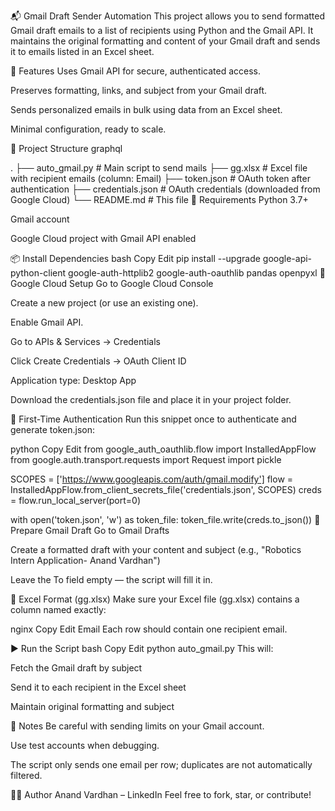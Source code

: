 📬 Gmail Draft Sender Automation
This project allows you to send formatted Gmail draft emails to a list of recipients using Python and the Gmail API. It maintains the original formatting and content of your Gmail draft and sends it to emails listed in an Excel sheet.

🚀 Features
Uses Gmail API for secure, authenticated access.

Preserves formatting, links, and subject from your Gmail draft.

Sends personalized emails in bulk using data from an Excel sheet.

Minimal configuration, ready to scale.

📁 Project Structure
graphql

.
├── auto_gmail.py          # Main script to send mails
├── gg.xlsx                # Excel file with recipient emails (column: Email)
├── token.json             # OAuth token after authentication
├── credentials.json       # OAuth credentials (downloaded from Google Cloud)
└── README.md              # This file
🧰 Requirements
Python 3.7+

Gmail account

Google Cloud project with Gmail API enabled

📦 Install Dependencies
bash
Copy
Edit
pip install --upgrade google-api-python-client google-auth-httplib2 google-auth-oauthlib pandas openpyxl
🔑 Google Cloud Setup
Go to Google Cloud Console

Create a new project (or use an existing one).

Enable Gmail API.

Go to APIs & Services → Credentials

Click Create Credentials → OAuth Client ID

Application type: Desktop App

Download the credentials.json file and place it in your project folder.

🔐 First-Time Authentication
Run this snippet once to authenticate and generate token.json:

python
Copy
Edit
from google_auth_oauthlib.flow import InstalledAppFlow
from google.auth.transport.requests import Request
import pickle

SCOPES = ['https://www.googleapis.com/auth/gmail.modify']
flow = InstalledAppFlow.from_client_secrets_file('credentials.json', SCOPES)
creds = flow.run_local_server(port=0)

with open('token.json', 'w') as token_file:
    token_file.write(creds.to_json())
📝 Prepare Gmail Draft
Go to Gmail Drafts

Create a formatted draft with your content and subject (e.g., "Robotics Intern Application- Anand Vardhan")

Leave the To field empty — the script will fill it in.

📄 Excel Format (gg.xlsx)
Make sure your Excel file (gg.xlsx) contains a column named exactly:

nginx
Copy
Edit
Email
Each row should contain one recipient email.

▶️ Run the Script
bash
Copy
Edit
python auto_gmail.py
This will:

Fetch the Gmail draft by subject

Send it to each recipient in the Excel sheet

Maintain original formatting and subject

🛑 Notes
Be careful with sending limits on your Gmail account.

Use test accounts when debugging.

The script only sends one email per row; duplicates are not automatically filtered.

👨‍💻 Author
Anand Vardhan – LinkedIn
Feel free to fork, star, or contribute!
